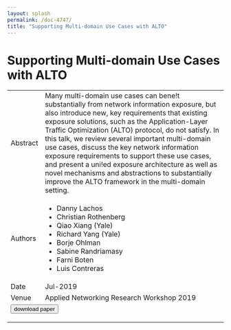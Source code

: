 ```yaml
---
layout: splash
permalink: /doc-4747/
title: "Supporting Multi-domain Use Cases with ALTO"
---
```


# Supporting Multi-domain Use Cases with ALTO

<table>
    <tbody>
    <tr>
        <td>Abstract</td>
        <td>Many multi-domain use cases can bene!t substantially from network information exposure, but also introduce new, key requirements that existing exposure solutions, such as the Application-Layer Traffic Optimization (ALTO) protocol, do not satisfy. In this talk, we review several important multi-domain use cases, discuss the key network information exposure requirements to support these use cases, and present a uni!ed exposure architecture as well as novel mechanisms and abstractions to substantially improve the ALTO framework in the multi-domain setting.</td>
    </tr>
    <tr>
        <td>Authors</td>
        <td>
            <ul>
                <li>Danny Lachos</li>
                <li>Christian Rothenberg</li>
                <li>Qiao Xiang (Yale)</li>
                <li>Richard Yang (Yale)</li>
                <li>Borje Ohlman</li>
                <li>Sabine Randriamasy</li>
                <li>Farni Boten</li>
                <li>Luis Contreras</li>
            </ul>
        </td>
    </tr>
    <tr>
        <td>Date</td>
        <td>Jul-2019</td>
    </tr>
    <tr>
        <td>Venue</td>
        <td>Applied Networking Research Workshop 2019</td>
    </tr>
        <tr>
            <td colspan="2">
                <form method="get" action="https://dais-ita.org/sites/default/files/4283.pdf">
                    <button type="submit">download paper</button>
                </form>
            </td>
        </tr>
    </tbody>
</table>
